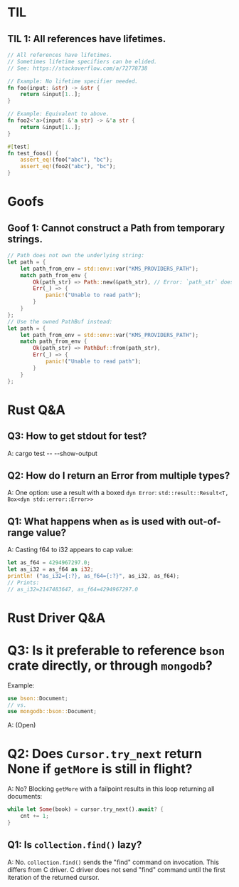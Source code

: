 # TIL

## TIL 1: All references have lifetimes.
```rust
// All references have lifetimes.
// Sometimes lifetime specifiers can be elided.
// See: https://stackoverflow.com/a/72778738

// Example: No lifetime specifier needed.
fn foo(input: &str) -> &str {
    return &input[1..];
}

// Example: Equivalent to above.
fn foo2<'a>(input: &'a str) -> &'a str {
    return &input[1..];
}

#[test]
fn test_foos() {
    assert_eq!(foo("abc"), "bc");
    assert_eq!(foo2("abc"), "bc");
}
```

# Goofs
## Goof 1: Cannot construct a Path from temporary strings.

```rust
// Path does not own the underlying string:
let path = {
    let path_from_env = std::env::var("KMS_PROVIDERS_PATH");
    match path_from_env {
        Ok(path_str) => Path::new(&path_str), // Error: `path_str` does not live long enough.
        Err(_) => {
            panic!("Unable to read path");
        }
    }
};
// Use the owned PathBuf instead:
let path = {
    let path_from_env = std::env::var("KMS_PROVIDERS_PATH");
    match path_from_env {
        Ok(path_str) => PathBuf::from(path_str),
        Err(_) => {
            panic!("Unable to read path");
        }
    }
};
```

# Rust Q&A

## Q3: How to get stdout for test?
A: cargo test -- --show-output

## Q2: How do I return an Error from multiple types?
A: One option: use a result with a boxed `dyn Error`:
`std::result::Result<T, Box<dyn std::error::Error>>`

## Q1: What happens when `as` is used with out-of-range value?
A: Casting f64 to i32 appears to cap value:
```rust
let as_f64 = 4294967297.0;
let as_i32 = as_f64 as i32;
println! ("as_i32={:?}, as_f64={:?}", as_i32, as_f64);
// Prints:
// as_i32=2147483647, as_f64=4294967297.0
```

# Rust Driver Q&A

# Q3: Is it preferable to reference `bson` crate directly, or through `mongodb`?
Example:
```rust
use bson::Document;
// vs.
use mongodb::bson::Document;
```
A: (Open)

# Q2: Does `Cursor.try_next` return None if `getMore` is still in flight?
A: No? Blocking `getMore` with a failpoint results in this loop returning all documents:
```rust
while let Some(book) = cursor.try_next().await? {
    cnt += 1;
}
```

## Q1: Is `collection.find()` lazy?
A: No. `collection.find()` sends the "find" command on invocation. This differs from C driver. C driver does not send "find" command until the first iteration of the returned cursor.

